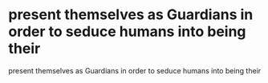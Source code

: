 # present themselves as Guardians in order to seduce humans into being their

present themselves as Guardians in order to seduce humans into being their